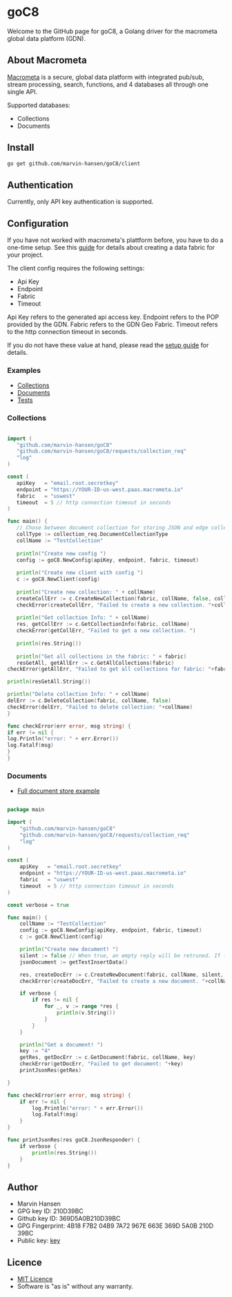 # goC8

Welcome to the GitHub page for goC8, a Golang driver for the macrometa global data platform (GDN).

## About Macrometa

[Macrometa](https://www.macrometa.com/) is a secure, global data platform with integrated pub/sub, stream processing,
search, functions, and 4 databases all through one single API.

Supported databases:

* Collections
* Documents

## Install

```Bash
go get github.com/marvin-hansen/goC8/client
```

## Authentication

Currently, only API key authentication is supported.

## Configuration

If you have not worked with macrometa's plattform before, you have to do a one-time setup. See this [guide](setup.md)
for details about creating a data fabric for your project.

The client config requires the following settings:

* Api Key
* Endpoint
* Fabric
* Timeout

Api Key refers to the generated api access key. Endpoint refers to the POP provided by the GDN. Fabric refers to the GDN
Geo Fabric. Timeout refers to the http connection timeout in seconds.

If you do not have these value at hand, please read the [setup guide](setup.md) for details.

### Examples

* [Collections](examples/collections)
* [Documents](examples/documentstore)
* [Tests](tests)

### Collections

```Go

import (
   "github.com/marvin-hansen/goC8"
   "github.com/marvin-hansen/goC8/requests/collection_req"
   "log"
)

const (
   apiKey   = "email.root.secretkey"
   endpoint = "https://YOUR-ID-us-west.paas.macrometa.io"
   fabric   = "uswest"
   timeout  = 5 // http connection timeout in seconds
)

func main() {
   // Chose between document collection for storing JSON and edge collections that are used for graphs.
   collType := collection_req.DocumentCollectionType
   collName := "TestCollection"
   
   println("Create new config ")
   config := goC8.NewConfig(apiKey, endpoint, fabric, timeout)
   
   println("Create new client with config ")
   c := goC8.NewClient(config)
   
   println("Create new collection: " + collName)
   createCollErr := c.CreateNewCollection(fabric, collName, false, collType)
   checkError(createCollErr, "Failed to create a new collection. "+collName)
   
   println("Get collection Info: " + collName)
   res, getCollErr := c.GetCollectionInfo(fabric, collName)
   checkError(getCollErr, "Failed to get a new collection. ")
   
   println(res.String())
   
   println("Get all collections in the fabric: " + fabric)
   resGetAll, getAllErr := c.GetAllCollections(fabric)
checkError(getAllErr, "Failed to get all collections for fabric: "+fabric)

println(resGetAll.String())

println("Delete collection Info: " + collName)
delErr := c.DeleteCollection(fabric, collName, false)
checkError(delErr, "Failed to delete collection: "+collName)
}

func checkError(err error, msg string) {
if err != nil {
log.Println("error: " + err.Error())
log.Fatalf(msg)
}
}
```

### Documents

* [Full document store example](examples/documentstore)

```Go

package main

import (
	"github.com/marvin-hansen/goC8"
	"github.com/marvin-hansen/goC8/requests/collection_req"
	"log"
)

const (
	apiKey   = "email.root.secretkey"
	endpoint = "https://YOUR-ID-us-west.paas.macrometa.io"
	fabric   = "uswest"
	timeout  = 5 // http connection timeout in seconds
)

const verbose = true

func main() {
	collName := "TestCollection"
	config := goC8.NewConfig(apiKey, endpoint, fabric, timeout)
	c := goC8.NewClient(config)

	println("Create new document! ")
	silent := false // When true, an empty reply will be retruned. If false, the document ID will be returned
	jsonDocument := getTestInsertData()

	res, createDocErr := c.CreateNewDocument(fabric, collName, silent, jsonDocument, nil)
	checkError(createDocErr, "Failed to create a new document. "+collName)

	if verbose {
		if res != nil {
			for _, v := range *res {
				println(v.String())
			}
		}
	}

	println("Get a document! ")
	key := "4"
	getRes, getDocErr := c.GetDocument(fabric, collName, key)
	checkError(getDocErr, "Failed to get document: "+key)
	printJsonRes(getRes)

}

func checkError(err error, msg string) {
	if err != nil {
		log.Println("error: " + err.Error())
		log.Fatalf(msg)
	}
}

func printJsonRes(res goC8.JsonResponder) {
	if verbose {
		println(res.String())
	}
}
```

## Author

* Marvin Hansen
* GPG key ID: 210D39BC
* Github key ID: 369D5A0B210D39BC
* GPG Fingerprint: 4B18 F7B2 04B9 7A72 967E 663E 369D 5A0B 210D 39BC
* Public key: [key](pubkey.txt)

## Licence

* [MIT Licence](LICENSE)
* Software is "as is" without any warranty. 